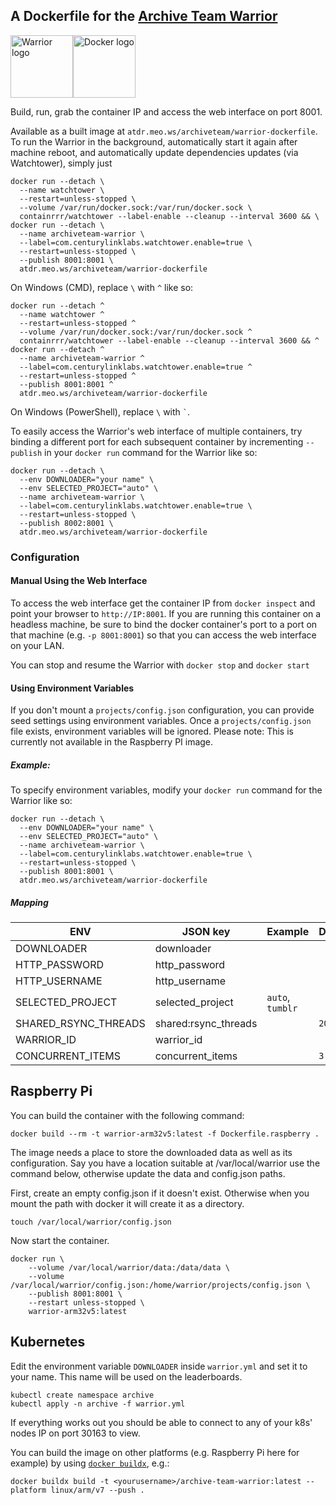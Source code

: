 ## A Dockerfile for the [Archive Team Warrior](https://www.archiveteam.org/index.php?title=ArchiveTeam_Warrior)
<img alt="Warrior logo" src="https://www.archiveteam.org/images/f/f3/Archive_team.png" height="100px"><img alt="Docker logo" src="https://upload.wikimedia.org/wikipedia/commons/7/79/Docker_%28container_engine%29_logo.png" height="100px">


Build, run, grab the container IP and access the web interface on port 8001.

Available as a built image at `atdr.meo.ws/archiveteam/warrior-dockerfile`. To run the Warrior in the background, automatically start it again after machine reboot, and automatically update dependencies updates (via Watchtower), simply just

``` shell-interaction
docker run --detach \
  --name watchtower \
  --restart=unless-stopped \
  --volume /var/run/docker.sock:/var/run/docker.sock \
  containrrr/watchtower --label-enable --cleanup --interval 3600 && \
docker run --detach \
  --name archiveteam-warrior \
  --label=com.centurylinklabs.watchtower.enable=true \
  --restart=unless-stopped \
  --publish 8001:8001 \
  atdr.meo.ws/archiveteam/warrior-dockerfile
```

On Windows (CMD), replace `\` with `^` like so:
``` shell-interaction
docker run --detach ^
  --name watchtower ^
  --restart=unless-stopped ^
  --volume /var/run/docker.sock:/var/run/docker.sock ^
  containrrr/watchtower --label-enable --cleanup --interval 3600 && ^
docker run --detach ^
  --name archiveteam-warrior ^
  --label=com.centurylinklabs.watchtower.enable=true ^
  --restart=unless-stopped ^
  --publish 8001:8001 ^
  atdr.meo.ws/archiveteam/warrior-dockerfile
```
On Windows (PowerShell), replace `\` with `` ` ``.

To easily access the Warrior's web interface of multiple containers, try binding a different port for each subsequent container by incrementing `--publish` in your `docker run` command for the Warrior like so:

``` shell-interaction
docker run --detach \
  --env DOWNLOADER="your name" \
  --env SELECTED_PROJECT="auto" \
  --name archiveteam-warrior \
  --label=com.centurylinklabs.watchtower.enable=true \
  --restart=unless-stopped \
  --publish 8002:8001 \
  atdr.meo.ws/archiveteam/warrior-dockerfile
```


### Configuration


#### Manual Using the Web Interface
To access the web interface get the container IP from `docker inspect` and point your browser to `http://IP:8001`. If you are running this container on a headless machine, be sure to bind the docker container's port to a port on that machine (e.g. `-p 8001:8001`) so that you can access the web interface on your LAN.

You can stop and resume the Warrior with `docker stop` and `docker start`


#### Using Environment Variables

If you don't mount a `projects/config.json` configuration, you can provide seed settings using
environment variables. Once a `projects/config.json` file exists, environment variables
will be ignored. Please note: This is currently not available in the Raspberry PI image.

##### Example:

To specify environment variables, modify your `docker run` command for the Warrior like so:
``` shell-interaction
docker run --detach \
  --env DOWNLOADER="your name" \
  --env SELECTED_PROJECT="auto" \
  --name archiveteam-warrior \
  --label=com.centurylinklabs.watchtower.enable=true \
  --restart=unless-stopped \
  --publish 8001:8001 \
  atdr.meo.ws/archiveteam/warrior-dockerfile
```

##### Mapping

| ENV                  | JSON key             | Example           | Default |
|----------------------|----------------------|-------------------|---------|
| DOWNLOADER           | downloader           |                   |         |
| HTTP_PASSWORD        | http_password        |                   |         |
| HTTP_USERNAME        | http_username        |                   |         |
| SELECTED_PROJECT     | selected_project     | `auto`, `tumblr`  |         |
| SHARED_RSYNC_THREADS | shared:rsync_threads |                   | `20`    |
| WARRIOR_ID           | warrior_id           |                   |         |
| CONCURRENT_ITEMS     | concurrent_items     |                   | `3`     |

## Raspberry Pi
You can build the container with the following command:
``` shell-interaction
docker build --rm -t warrior-arm32v5:latest -f Dockerfile.raspberry .
```

The image needs a place to store the downloaded data as well as its
configuration.  Say you have a location suitable at /var/local/warrior
use the command below, otherwise update the data and config.json paths.

First, create an empty config.json if it doesn't exist.  Otherwise when you
mount the path with docker it will create it as a directory.
``` shell-interaction
touch /var/local/warrior/config.json
```

Now start the container.
``` shell-interaction
docker run \
	--volume /var/local/warrior/data:/data/data \
	--volume /var/local/warrior/config.json:/home/warrior/projects/config.json \
	--publish 8001:8001 \
	--restart unless-stopped \
	warrior-arm32v5:latest
```

## Kubernetes

Edit the environment variable `DOWNLOADER` inside `warrior.yml` and set it to your name. This name will be used on the leaderboards.

``` shell-interaction
kubectl create namespace archive
kubectl apply -n archive -f warrior.yml
```

If everything works out you should be able to connect to any of your k8s' nodes IP on port 30163 to view.

You can build the image on other platforms (e.g. Raspberry Pi here for example) by using [`docker buildx`](https://github.com/docker/buildx), e.g.:

``` shell-interaction
docker buildx build -t <yourusername>/archive-team-warrior:latest --platform linux/arm/v7 --push .
```


